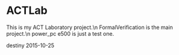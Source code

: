 # ACTLab
This is my ACT Laboratory project.\n 
FormalVerification is the main project.\n
power_pc e500 is just a test one.

destiny
2015-10-25
